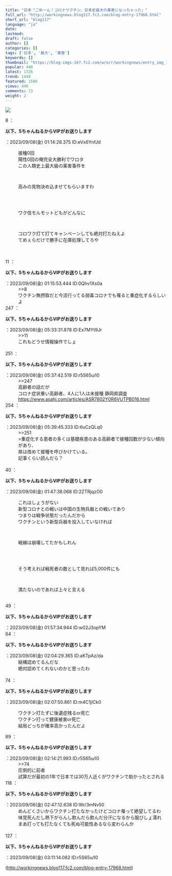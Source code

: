 ```yaml
---
title: "日本「ごめーん！コロナワクチン、日本史最大の薬害になっちゃった」"
full_url: "http://workingnews.blog117.fc2.com/blog-entry-17968.html"
short_url: "blog117"
language: "ja"
date: 
lastmod: 
draft: false
author: []
categories: []
tags: ['日本', '最大', '薬害']
keywords: []
thumbnail: "https://blog-imgs-167.fc2.com/w/o/r/workingnews/entry_img_17968.jpg"
popular: 448
latest: 1726
trend: 1449
featured: 1508
views: 446
comments: 73
weight: 2
---
```


![](https://blog-imgs-167.fc2.com/w/o/r/workingnews/entry_img_17968.jpg)

<dl class='thread'><dt>8 ：<p><b>以下、5ちゃんねるからVIPがお送りします</b></p>：2023/09/08(金) 01:14:28.375 ID:eVx6YnfJd <br></dt><dd><p>接種0回 <br>陽性0回の俺完全大勝利でワロタ <br>この人類史上最大級の薬害事件を</p> <br><dd><p>高みの見物決め込ませてもらいますわ </p><br><dd><p><br>ワク信モルモットどもがどんなに</p> <br><dd><p>コロワク打て打てキャンペーンしても絶対打たねえよ <br>てめぇらだけで勝手に在庫処理してろや</p> <br><dd><br> </dd></dd></dd></dd></dd><dt>11 ：<p><b>以下、5ちゃんねるからVIPがお送りします</b></p>：2023/09/08(金) 01:15:53.444 ID:0Qhv1Xs0a <br></dt><dd>>>8 <br>ワクチン無摂取だと今流行ってる弱毒コロナでも罹ると重症化するらしいよ <dd> <dd> </dd></dd></dd><dt>247 ：<p><b>以下、5ちゃんねるからVIPがお送りします</b></p>：2023/09/08(金) 05:33:31.878 ID:Ex7MYt9Jr <br></dt><dd>>>11 <br>これもどうせ情報操作でしょ <br><dd><br> </dd></dd><dt>251 ：<p><b>以下、5ちゃんねるからVIPがお送りします</b></p>：2023/09/08(金) 05:37:42.519 ID:r5S65u/I0 <br></dt><dd>>>247 <br>高齢者の話だが <br>コロナ症状重い高齢者、4人に1人は未接種 静岡県調査 <br><a href='https://www.asahi.com/articles/ASR7802Y0R6VUTPB016.html' target='_blank'>https://www.asahi.com/articles/ASR7802Y0R6VUTPB016.html</a> <br></dd><dt>254 ：<p><b>以下、5ちゃんねるからVIPがお送りします</b></p>：2023/09/08(金) 05:39:45.333 ID:tIuCzQLq0 <br></dt><dd>>>251 <br>>重症化する患者の多くは基礎疾患のある高齢者で接種回数が少ない傾向があり、 <br><dd>県は改めて接種を呼びかけている。 <br>記事くらい読んだら？ <br><dd> <dd><br> </dd></dd></dd></dd><dt>40 ：<p><b>以下、5ちゃんねるからVIPがお送りします</b></p>：2023/09/08(金) 01:47:38.068 ID:2ZTRjqzO0 <br></dt><dd><p>これはしょうがない <br>新型コロナとの戦いは中国の生物兵器との戦いであり <br>つまりは戦争状態だったんだから <br>ワクチンという新型兵器を投入していなければ</p> <br><dd><p>戦線は崩壊してたかもしれん </p><br><dd><p><br>そう考えれば戦死者の数として見れば5,000件にも</p> <br><dd><p>満たないのであれば上々と言える <br></p><br></dd></dd></dd></dd><dt>49 ：<p><b>以下、5ちゃんねるからVIPがお送りします</b></p>：2023/09/08(金) 01:57:34.944 ID:w02J3opYM <br></dt><dt>64 ：<p><b>以下、5ちゃんねるからVIPがお送りします</b></p>：2023/09/08(金) 02:04:29.365 ID:aKTpAz/da <br></dt><dd>結構認めてるんだな <br>絶対認めてくれないのかと思ったわ <br><dd><br> </dd></dd><dt>74 ：<p><b>以下、5ちゃんねるからVIPがお送りします</b></p>：2023/09/08(金) 02:07:50.861 ID:m4C1jlCk0 <br></dt><dd><p>ワクチン打たずに後遺症残るor死亡 <br>ワクチン打って健康被害or死亡 <br>結局どっちが確率高かったんだよ</p> <dd> <dd> </dd></dd></dd><dt>89 ：<p><b>以下、5ちゃんねるからVIPがお送りします</b></p>：2023/09/08(金) 02:14:21.993 ID:r5S65u/I0 <br></dt><dd>>>74 <br>圧倒的に前者 <br>試算だが最初の1年で日本では30万人近くがワクチンで助かったとされる <br><dd> </dd></dd><dt>118 ：<p><b>以下、5ちゃんねるからVIPがお送りします</b></p>：2023/09/08(金) 02:47:12.638 ID:Wr/3mNv50 <br></dt><dd>めんどくさいからワクチン打たなかったけどコロナ罹って絶望してるわ <br>味覚死んだし熱下がらんし飲んだら飲んだ分汗になるから服びしょ濡れ <br>まあ打っても打たなくても死ぬ可能性あるなら変わらんか <br><dd><br> </dd></dd><dt>127 ：<p><b>以下、5ちゃんねるからVIPがお送りします</b></p>：2023/09/08(金) 03:11:14.082 ID:r5S65u/I0 <br></dt></dl> 

(http://workingnews.blog117.fc2.com/blog-entry-17968.html)
